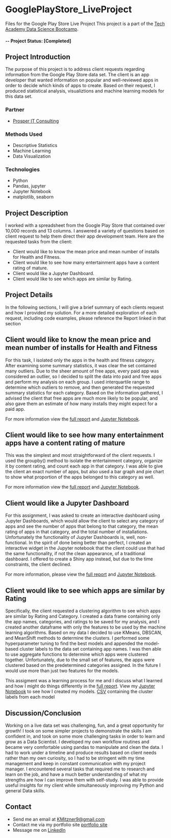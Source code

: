# GooglePlayStore_LiveProject
Files for the Google Play Store Live Project
This project is a part of the [Tech Academy Data Science Bootcamp](https://www.learncodinganywhere.com/).

#### -- Project Status: [Completed]

## Project Introduction
The purpose of this project is to address client requests regarding information from the Google Play Store data set. The client is an app developer that wanted information on popular and well-reviewed apps in order to decide which kinds of apps to create.  Based on their request, I produced statistical analysis, visualiztions and machine learning models for this data set.

### Partner
* [Prosper IT Consulting](https://www.learncodinganywhere.com/ProsperITConsulting)

### Methods Used
* Descriptive Statistics
* Machine Learning
* Data Visualization

### Technologies
* Python
* Pandas, jupyter
* Jupyter Notebook
* matplotlib, seaborn

## Project Description
I worked with a spreadsheet from the Google Play Store that contained over 10,000 records and 13 columns. I answered a variety of questions based on client request to help them direct their app development team. Here are the requested tasks from the client:
* Client would like to know the mean price and mean number of installs for Health and Fitness.
* Client would like to see how many entertainment apps have a content rating of mature.
* Client would like a Jupyter Dashboard.
* Client would like to see which apps are similar by Rating.

## Project Details

In the following sections, I will give a brief summary of each clients request and how I provided my solution. For a more detailed exploration of each request, including code examples, please reference the Report linked in that section

## Client would like to know the mean price and mean number of installs for Health and Fitness

For this task, I isolated only the apps in the health and fitness category. After examining some summary statistics, it was clear the set contained many outliers. Due to the sheer amount of free apps, every paid app was considered an outlier, so I decided to split the data into paid and free apps and perform my analysis on each group. I used interquartile range to determine which outliers to remove, and then generated the requested summary statistics for each category. Based on the information gathered, I advised the client that free apps are much more likely to be popular, and also gave them an estimate of how many installs they might expect for a paid app.

For more information view the [full report](https://github.com/KMitzner9/GooglePlayStore_LiveProject/blob/main/reports/User_Story_98.docx) and [Jupyter Notebook](https://github.com/KMitzner9/GooglePlayStore_LiveProject/blob/main/98_Final.ipynb).


## Client would like to see how many entertainment apps have a content rating of mature

This was the simplest and most straightforward of the client requests. I used the groupby() method to isolate the entertainment category, organize it by content rating, and count each app in that category. I was able to give the client an exact number of apps, but also used a bar graph and pie chart to show what proportion of the apps belonged to this category as well.

For more information view the [full report](https://github.com/KMitzner9/GooglePlayStore_LiveProject/blob/main/reports/User_Story_100.docx) and [Jupyter Notebook](https://github.com/KMitzner9/GooglePlayStore_LiveProject/blob/main/100_scratch.ipynb).

## Client would like a Jupyter Dashboard

For this assignment, I was asked to create an interactive dashboard using Jupyter Dashboards, which would allow the client to select any category of apps and see the number of apps that belong to that category, the mean rating of apps in that category, and the total number of installations. Unfortunately the functionality of Jupyter Dashboards is, well, non-functional. In the spirit of done being better than perfect, I created an interactive widget in the Jupyter notebook that the client could use that had the same functionality, if not the clean appearance, of a traditional dashboard. I offered to create a Shiny app instead, but due to the time constraints, the client declined.

For more information, please view the [full report](https://github.com/KMitzner9/GooglePlayStore_LiveProject/blob/main/reports/User_Story_95.docx) and [Jupyter Notebook](https://github.com/KMitzner9/GooglePlayStore_LiveProject/blob/main/GPS_95_Dashboard.ipynb).

## Client would like to see which apps are similar by Rating

Specifically, the client requested a clustering algorithm to see which apps are similar by Rating and Category. I created a data frame containing only the app names, categories, and ratings to be saved for my analysis, and I created another dataframe with only the features to be used by the machine learning algorithms. Based on my data I decided to use KMeans, DBSCAN, and MeanShift methods to determine the clusters. I performed some hyperparameter tuning to find the best models and appended the model-based cluster labels to the data set containing app names. I was then able to use aggregate functions to determine which apps were clustered together. Unfortunately, due to the small set of features, the apps were clustered based on the predetermined categories assigned. In the future I would use more than just two features for the models. 

This assigment was a learning process for me and I discuss what I learned and how I might do things differently in the [full report](https://github.com/KMitzner9/GooglePlayStore_LiveProject/blob/main/reports/User_Story_99.docx).
View my [Jupyter Notebook](https://github.com/KMitzner9/GooglePlayStore_LiveProject/blob/main/99_scratch.ipynb) to see how I created my models.
[CSV](https://github.com/KMitzner9/GooglePlayStore_LiveProject/blob/main/GPS_clusters.csv) containing the cluster labels from each model

## Discussion/Conclusion

Working on a live data set was challenging, fun, and a great opportunity for growth! I took on some simpler projects to demonstrate the skills I am confident in, and took on some more challenging tasks in order to learn and grow as a Data Scientist. I developed my own workflow routines and became very comfortable using pandas to manipulate and clean the data. I had to work under a timeline and produce results based on client needs rather than my own curiosity, so I had to be stringent with my time management and keep in constant communication with my project manager. I encountered several tasks that required me to research and learn on the job, and have a much better understanding of what my strengths are how I can improve them with self-study. I was able to provide useful insights for my client while simultaneously improving my Python and general Data skills.

## Contact
* Send me an email at KMitzner9@gmail.com 
* Contact me via my portfolio site [portfolio site](http://www.kenziemitzner.com/)
* Message me on [LinkedIn](https://www.linkedin.com/in/kenzie-mitzner/)
